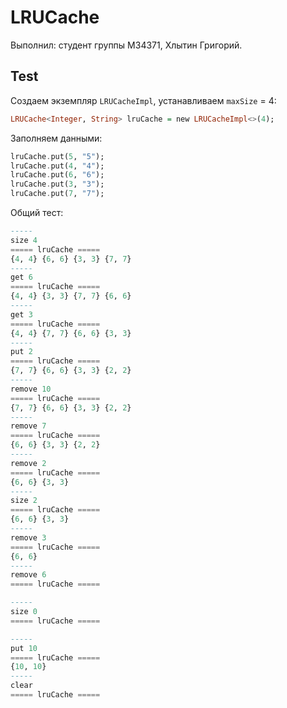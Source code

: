 # LRUCache

Выполнил: студент группы М34371, Хлытин Григорий.

## Test

Создаем экземпляр `LRUCacheImpl`, устанавливаем `maxSize` = 4:

```haskell
LRUCache<Integer, String> lruCache = new LRUCacheImpl<>(4);
```

Заполняем данными:

```haskell
lruCache.put(5, "5");
lruCache.put(4, "4");
lruCache.put(6, "6");
lruCache.put(3, "3");
lruCache.put(7, "7");
```

Общий тест:

```haskell
-----
size 4
===== lruCache =====
{4, 4} {6, 6} {3, 3} {7, 7} 
-----
get 6
===== lruCache =====
{4, 4} {3, 3} {7, 7} {6, 6} 
-----
get 3
===== lruCache =====
{4, 4} {7, 7} {6, 6} {3, 3} 
-----
put 2
===== lruCache =====
{7, 7} {6, 6} {3, 3} {2, 2} 
-----
remove 10
===== lruCache =====
{7, 7} {6, 6} {3, 3} {2, 2} 
-----
remove 7
===== lruCache =====
{6, 6} {3, 3} {2, 2} 
-----
remove 2
===== lruCache =====
{6, 6} {3, 3} 
-----
size 2
===== lruCache =====
{6, 6} {3, 3} 
-----
remove 3
===== lruCache =====
{6, 6} 
-----
remove 6
===== lruCache =====

-----
size 0
===== lruCache =====

-----
put 10
===== lruCache =====
{10, 10} 
-----
clear 
===== lruCache =====

```